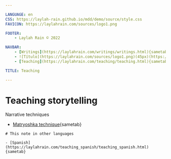 ```yaml
---

LANGUAGE: en
CSS: https://laylah-rain.github.io/mdd/demo/source/style.css
FAVICON: https://laylahrain.com/sources/logo1.png

FOOTER:
    - Laylah Rain © 2022

NAVBAR:
    - [Writings](https://laylahrain.com/writings/writings.html){sametab}
    - ![Título](https://laylahrain.com/sources/logo1.png)(45px)(https://laylahrain.com){sametab}
    - [Teaching](https://laylahrain.com/teaching/teaching.html){sametab}

TITLE: Teaching

---
```



# Teaching storytelling

Narrative techniques

- [Matryoshka technique](https://laylahrain.com/matryoshka_doll/matryoshka_doll.html){sametab}


```note
# This note in other languages

- [Spanish](https://laylahrain.com/teaching_spanish/teaching_spanish.html){sametab}

```
